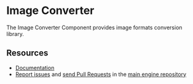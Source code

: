 Image Converter
===============

The Image Converter Component provides image formats conversion library.

Resources
---------

* [Documentation](https://bicengine.gitbook.io/docs/)
* [Report issues](https://github.com/BicEngine/Engine/issues) and
  [send Pull Requests](https://github.com/BicEngine/Engine/pulls)
  in the [main engine repository](https://github.com/BicEngine/Engine)
